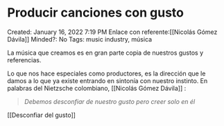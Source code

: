 # Producir canciones con gusto

Created: January 16, 2022 7:19 PM
Enlace con referente:[[Nicolás Gómez Dávila]]
Minded?: No
Tags: music industry, música

La música que creamos es en gran parte copia de nuestros gustos y referencias. 

Lo que nos hace especiales como productores, es la dirección que le damos a lo que ya existe entrando en sintonía con nuestro instinto. En palabras del Nietzsche colombiano, [[Nicolás Gómez Dávila]] :

> *Debemos desconfiar de nuestro gusto pero creer solo en él*

[[Desconfiar del gusto]]